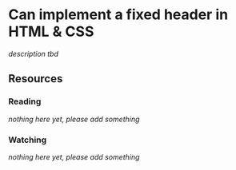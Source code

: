 # Can implement a fixed header in HTML & CSS
_description tbd_
## Resources
### Reading
_nothing here yet, please add something_
### Watching
_nothing here yet, please add something_
